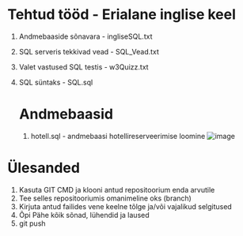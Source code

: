 # Tehtud tööd - Erialane inglise keel

1. Andmebaaside sõnavara - ingliseSQL.txt
2. SQL serveris tekkivad vead - SQL_Vead.txt
3. Valet vastused SQL testis - w3Quizz.txt
4. SQL süntaks - SQL.sql

    # Andmebaasid

     1.  hotell.sql - andmebaasi hotellireserveerimise loomine
  ![image](https://github.com/IrinaMerkulova/TARpv23ab/assets/161806791/ed8229f2-9e35-4159-8bb0-af7fb2857335)


  
# Ülesanded

1. Kasuta GIT CMD ja klooni antud repositoorium enda arvutile
2. Tee selles repositooriumis omanimeline oks (branch)
3. Kirjuta antud failides vene keelne tõlge ja/või vajalikud selgitused
4. Õpi Pähe kõik sõnad, lühendid ja laused
5. git push

